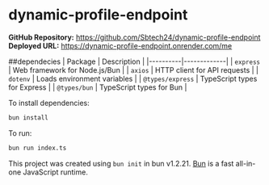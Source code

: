 # dynamic-profile-endpoint

**GitHub Repository:** https://github.com/Sbtech24/dynamic-profile-endpoint 
**Deployed URL:** https://dynamic-profile-endpoint.onrender.com/me

##dependecies 
| Package | Description |
|----------|-------------|
| `express` | Web framework for Node.js/Bun |
| `axios` | HTTP client for API requests |
| `dotenv` | Loads environment variables |
| `@types/express` | TypeScript types for Express |
| `@types/bun` | TypeScript types for Bun |


To install dependencies:

```bash
bun install
```

To run:

```bash
bun run index.ts
```

This project was created using `bun init` in bun v1.2.21. [Bun](https://bun.com) is a fast all-in-one JavaScript runtime.
